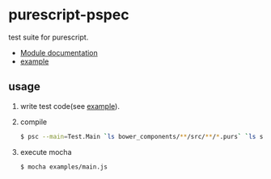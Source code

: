 purescript-pspec
===
test suite for purescript.

* [Module documentation](docs)
* [example](examples/Main.purs)

usage
---
1. write test code(see [example](examples/Main.purs)).
2. compile

    ```.sh
    $ psc --main=Test.Main `ls bower_components/**/src/**/*.purs` `ls src/**/*.purs` examples/Main.purs > examples/main.js
    ```

3. execute mocha

    ```.sh
    $ mocha examples/main.js
    ```
